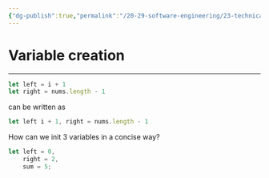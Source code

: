 ```yaml
---
{"dg-publish":true,"permalink":"/20-29-software-engineering/23-technical-fundamentals/22-02-java-script/variable-creation/","tags":["code/javascript"],"created":"2023-07-26T06:52:38.000-05:00","updated":"2023-09-05T14:26:02.626-05:00"}
---
```


# Variable creation
---
```javascript
let left = i + 1
let right = nums.length - 1
```
can be written as
```javascript
let left i + 1, right = nums.length - 1
```

How can we init 3 variables in a concise way?
```javascript
let left = 0,
	right = 2,
	sum = 5;
```
